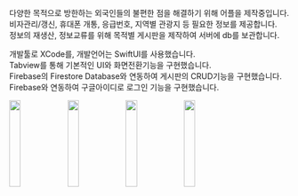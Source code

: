 다양한 목적으로 방한하는 외국인들의 불편한 점을 해결하기 위해 어플을 제작중입니다.   
비자관리/갱신, 휴대폰 개통, 응급번호, 지역별 관광지 등 필요한 정보를 제공합니다.   
정보의 재생산, 정보교류를 위해 목적별 게시판을 제작하여 서버에 db를 보관합니다.   


개발툴로 XCode를, 개발언어는 SwiftUI를 사용했습니다.   
Tabview를 통해 기본적인 UI와 화면전환기능을 구현했습니다.   
Firebase의 Firestore Database와 연동하여 게시판의 CRUD기능을 구현했습니다.   
Firebase와 연동하여 구글아이디로 로그인 기능을 구현했습니다.

<img src = "https://user-images.githubusercontent.com/68366920/125284275-37ed7900-e354-11eb-85d5-301da74170c7.png" width="20%" height="20%">   <img src = "https://user-images.githubusercontent.com/68366920/125284962-0c1ec300-e355-11eb-9ad3-2a8511020b30.png" width="20%" heigth="20%">   <img src = "https://user-images.githubusercontent.com/68366920/125285022-248edd80-e355-11eb-86fe-f90abb45118f.png" width="20%" height="20%">   <img src = "https://user-images.githubusercontent.com/68366920/125285026-2658a100-e355-11eb-91c0-2cb7cc31a9b7.png" width="20%" height="20%">
